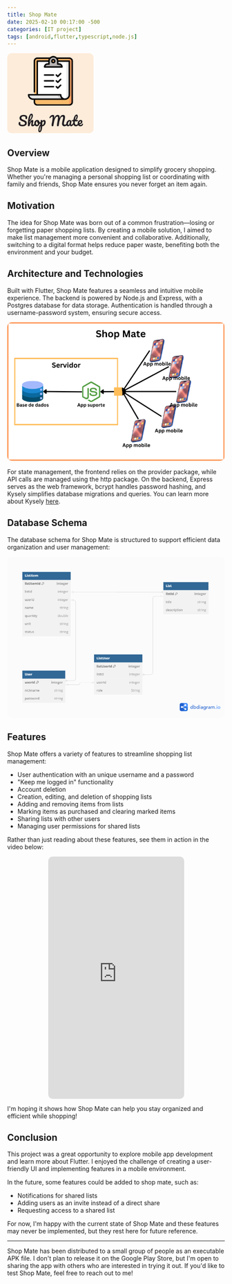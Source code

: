 ```yaml
---
title: Shop Mate
date: 2025-02-10 00:17:00 -500
categories: [IT project]
tags: [android,flutter,typescript,node.js]
---
```


<img src="/assets/shop_mate/sm_icon.jpg" alt="Shop Mate" style="width:200px; border-radius:10px; margin-right:10px;">


## Overview

Shop Mate is a mobile application designed to simplify grocery shopping. Whether you're managing a personal shopping list or coordinating with family and friends, Shop Mate ensures you never forget an item again.

## Motivation

The idea for Shop Mate was born out of a common frustration—losing or forgetting paper shopping lists. By creating a mobile solution, I aimed to make list management more convenient and collaborative. Additionally, switching to a digital format helps reduce paper waste, benefiting both the environment and your budget.

## Architecture and Technologies

Built with Flutter, Shop Mate features a seamless and intuitive mobile experience. The backend is powered by Node.js and Express, with a Postgres database for data storage. Authentication is handled through a username-password system, ensuring secure access.

<img src="/assets/shop_mate/architecture.png" alt="architecture" style="width:600px; border-radius:10px; margin-right:10px;">

For state management, the frontend relies on the provider package, while API calls are managed using the http package. On the backend, Express serves as the web framework, bcrypt handles password hashing, and Kysely simplifies database migrations and queries. You can learn more about Kysely [here](https://kysely.dev/).

## Database Schema
The database schema for Shop Mate is structured to support efficient data organization and user management:

<img src="/assets/shop_mate/schema.png" alt="schema" style="width:600px; border-radius:10px; margin-right:10px;">

## Features

Shop Mate offers a variety of features to streamline shopping list management:

- User authentication with an unique username and a password
- "Keep me logged in" functionality
- Account deletion
- Creation, editing, and deletion of shopping lists
- Adding and removing items from lists
- Marking items as purchased and clearing marked items
- Sharing lists with other users
- Managing user permissions for shared lists

Rather than just reading about these features, see them in action in the video below:

<div style="display: flex; justify-content: center;">
  <iframe width="315" height="560" 
      src="https://youtube.com/embed/caVlEGuQAMQ" 
      title="YouTube video player" 
      frameborder="0" 
      allow="accelerometer; autoplay; clipboard-write; encrypted-media; gyroscope; picture-in-picture" 
      allowfullscreen
      style="border-radius: 10px; overflow: hidden;">
  </iframe>
</div>

I'm hoping it shows how Shop Mate can help you stay organized and efficient while shopping!

## Conclusion

This project was a great opportunity to explore mobile app development and learn more about Flutter. I enjoyed the challenge of creating a user-friendly UI and implementing features in a mobile environment. 

In the future, some features could be added to shop mate, such as:

- Notifications for shared lists
- Adding users as an invite instead of a direct share
- Requesting access to a shared list

For now, I'm happy with the current state of Shop Mate and these features may never be implemented, but they rest here for future reference.

---

Shop Mate has been distributed to a small group of people as an executable APK file. I don't plan to release it on the Google Play Store, but I'm open to sharing the app with others who are interested in trying it out. If you'd like to test Shop Mate, feel free to reach out to me!